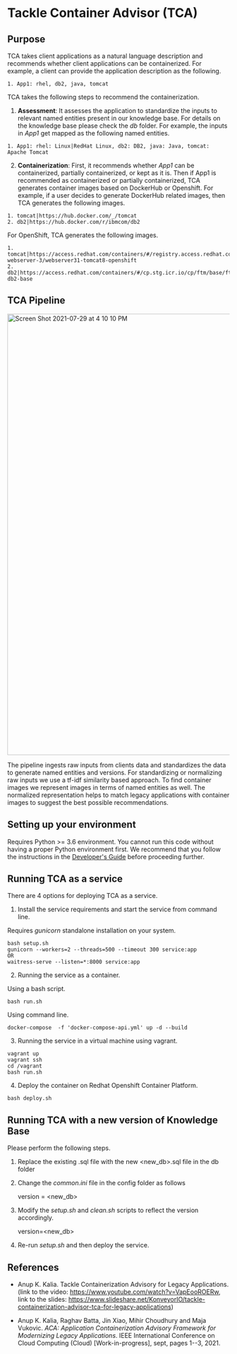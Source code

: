 # Tackle Container Advisor (TCA)

## Purpose

TCA takes client applications as a natural language description and recommends whether client applications can be containerized. For example, a client can provide the application description as the following.

```
1. App1: rhel, db2, java, tomcat
```


TCA takes the following steps to recommend the containerization.

1. **Assessment**: It assesses the application to standardize the inputs to relevant named entities present in our knowledge base. For details on the knowledge base please check the *db* folder. For example, the inputs in *App1* get mapped as the following named entities.

```
1. App1: rhel: Linux|RedHat Linux, db2: DB2, java: Java, tomcat: Apache Tomcat
```

2. **Containerization**: First, it recommends whether *App1* can be containerized, partially containerized, or kept as it is. Then if App1 is recommended as containerized or partially containerized, TCA generates container images based on DockerHub or Openshift. For example, if a user decides to generate DockerHub related images, then TCA generates the following images.

```
1. tomcat|https://hub.docker.com/_/tomcat
2. db2|https://hub.docker.com/r/ibmcom/db2
```

For OpenShift, TCA generates the following images.

	1. tomcat|https://access.redhat.com/containers/#/registry.access.redhat.com/jboss-webserver-3/webserver31-tomcat8-openshift
	2. db2|https://access.redhat.com/containers/#/cp.stg.icr.io/cp/ftm/base/ftm-db2-base

## TCA Pipeline

<img width="1000" alt="Screen Shot 2021-07-29 at 4 10 10 PM" src="https://user-images.githubusercontent.com/8302569/127559151-bc9f3176-fcc4-4032-a0b7-ba1a29212b5b.png">

The pipeline ingests raw inputs from clients data and standardizes the data to generate named entities and versions. For standardizing or normalizing raw inputs we use a tf-idf similarity based approach. To find container images we represent images in terms of named entities as well. The normalized representation helps to match legacy applications with container images to suggest the best possible recommendations.

## Setting up your environment

Requires Python >= 3.6 environment. You cannot run this code without having a proper 
Python environment first. We recommend that you follow the instructions 
in the [Developer's Guide](docs/development.md) before proceeding further.

## Running TCA as a service

<!-- **STEP 1 - SETUP** -->

<!-- In order to setup the environment and generate the resources needed by the backend API, run the bash script ``setup.sh`` -->
<!-- ```bash -->
<!-- bash setup.sh -->
<!-- ``` -->

<!-- **STEP 2 - CHECK SUCCESSFUL SETUP** -->
<!-- Do not proceed to the next step if the final output of the ``setup.sh`` bash script is not the following one: -->
<!-- ```bash -->
<!-- -----------Set up for Tackle Containerzation Adviser Completed !!!--------- -->
<!-- ``` -->

There are 4 options for deploying TCA as a service. 

1. Install the service requirements and start the service from command line.

Requires *gunicorn* standalone installation on your system.
```
bash setup.sh
gunicorn --workers=2 --threads=500 --timeout 300 service:app
OR
waitress-serve --listen=*:8000 service:app 
```

2. Running the service as a container. 

Using a bash script. 
```
bash run.sh
```
Using command line.
```
docker-compose  -f 'docker-compose-api.yml' up -d --build
```

3. Running the service in a virtual machine using vagrant.
```
vagrant up
vagrant ssh
cd /vagrant
bash run.sh
```

4. Deploy the container on Redhat Openshift Container Platform.

```
bash deploy.sh
```

<!-- ## Updating TCA's Knowledge Base -->
<!-- If you want to make changes to TCA's Knowledge Base, make sure that you have created a proper development environment by following the setup procedure in the [Developer's Guide](docs/development.md) and then  please follow the instructions below. -->
<!-- ### Setup TCA's environment by running the following -->
<!-- ``` -->
<!-- bash setup.sh -->
<!-- ``` -->
<!-- ### Update TCA's Knowledge Base --> 
<!-- For updating the TCA's Knowledge Base, enter in the *db* folder. Upload the DB file in a tool such DBeaver. Once you have completed making changes, generate a new .sql file and update the existing .sql file with the new file. -->
<!-- ### Clean up TCA's environment by running the following and then rerun the setup. --> 
<!-- ``` -->
<!-- bash clean.sh -->
<!-- bash setup.sh -->
<!-- ``` -->


## Running TCA with a new version of Knowledge Base

Please perform the following steps.

1. Replace the existing .sql file with the new <new_db>.sql file in the db folder

2. Change the *common.ini* file in the config folder as follows

    version = <new_db>

3. Modify the *setup.sh* and *clean.sh* scripts to reflect the version accordingly.
    
    version=<new_db>

4. Re-run *setup.sh* and then deploy the service.


## References

* Anup K. Kalia. Tackle Containerization Advisory for Legacy Applications. (link to the video: https://www.youtube.com/watch?v=VapEooROERw, link to the slides: https://www.slideshare.net/KonveyorIO/tackle-containerization-advisor-tca-for-legacy-applications)

* Anup K. Kalia, Raghav Batta, Jin Xiao, Mihir Choudhury and Maja Vukovic. *ACA: Application Containerization Advisory Framework for Modernizing Legacy Applications*.  IEEE International Conference on Cloud Computing (Cloud) [Work-in-progress], sept, pages 1--3, 2021.
